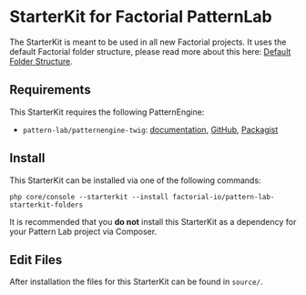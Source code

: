 # StarterKit for Factorial PatternLab

The StarterKit is meant to be used in all new Factorial projects.
It uses the default Factorial folder structure, please read more about this here: [Default Folder Structure](https://confluence.factorial.io/display/WIKI/Patternlab+default+folder+structure).

## Requirements

This StarterKit requires the following PatternEngine:

* `pattern-lab/patternengine-twig`: [documentation](https://github.com/pattern-lab/patternengine-php-twig#twig-patternengine-for-pattern-lab), [GitHub](https://github.com/pattern-lab/patternengine-php-twig), [Packagist](https://packagist.org/packages/pattern-lab/patternengine-twig)

## Install

This StarterKit can be installed via one of the following commands:

    php core/console --starterkit --install factorial-io/pattern-lab-starterkit-folders


It is recommended that you **do not** install this StarterKit as a dependency for your Pattern Lab project via Composer.

## Edit Files

After installation the files for this StarterKit can be found in `source/`.
